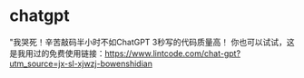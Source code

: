 # chatgpt
"我哭死！辛苦敲码半小时不如ChatGPT  3秒写的代码质量高！  你也可以试试，这是我用过的免费使用链接：https://www.lintcode.com/chat-gpt?utm_source=jx-sl-xjwzj-bowenshidian
